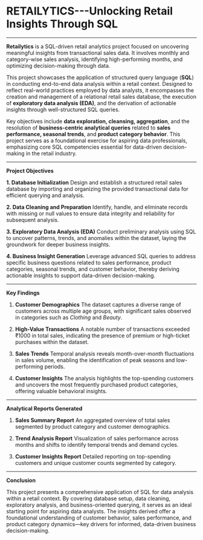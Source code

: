 # RETAILYTICS---Unlocking Retail Insights Through SQL

---

**Retailytics** is a SQL-driven retail analytics project focused on uncovering meaningful insights from transactional sales data. It involves monthly and category-wise sales analysis, identifying high-performing months, and optimizing decision-making through data.

This project showcases the application of structured query language (**SQL**) in conducting end-to-end data analysis within a retail context. Designed to reflect real-world practices employed by data analysts, it encompasses the creation and management of a relational retail sales database, the execution of **exploratory data analysis (EDA)**, and the derivation of actionable insights through well-structured SQL queries.

Key objectives include **data exploration, cleansing, aggregation**, and the resolution of **business-centric analytical queries** related to **sales performance, seasonal trends**, and **product category behavior**. This project serves as a foundational exercise for aspiring data professionals, emphasizing core SQL competencies essential for data-driven decision-making in the retail industry.

---

**Project Objectives**

**1. Database Initialization**
Design and establish a structured retail sales database by importing and organizing the provided transactional data for efficient querying and analysis.

**2. Data Cleaning and Preparation**
Identify, handle, and eliminate records with missing or null values to ensure data integrity and reliability for subsequent analysis.

**3. Exploratory Data Analysis (EDA)**
Conduct preliminary analysis using SQL to uncover patterns, trends, and anomalies within the dataset, laying the groundwork for deeper business insights.

**4. Business Insight Generation**
Leverage advanced SQL queries to address specific business questions related to sales performance, product categories, seasonal trends, and customer behavior, thereby deriving actionable insights to support data-driven decision-making.

---

**Key Findings**

1. **Customer Demographics**
   The dataset captures a diverse range of customers across multiple age groups, with significant sales observed in categories such as *Clothing* and *Beauty*.

2. **High-Value Transactions**
   A notable number of transactions exceeded ₹1000 in total sales, indicating the presence of premium or high-ticket purchases within the dataset.

3. **Sales Trends**
   Temporal analysis reveals month-over-month fluctuations in sales volume, enabling the identification of peak seasons and low-performing periods.

4. **Customer Insights**
   The analysis highlights the top-spending customers and uncovers the most frequently purchased product categories, offering valuable behavioral insights.

---

**Analytical Reports Generated**

1. **Sales Summary Report**
   An aggregated overview of total sales segmented by product category and customer demographics.

2. **Trend Analysis Report**
   Visualization of sales performance across months and shifts to identify temporal trends and demand cycles.

3. **Customer Insights Report**
   Detailed reporting on top-spending customers and unique customer counts segmented by category.

---

 **Conclusion**

This project presents a comprehensive application of SQL for data analysis within a retail context. By covering database setup, data cleaning, exploratory analysis, and business-oriented querying, it serves as an ideal starting point for aspiring data analysts. The insights derived offer a foundational understanding of customer behavior, sales performance, and product category dynamics—key drivers for informed, data-driven business decision-making.

